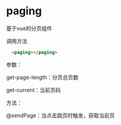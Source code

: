 # paging
基于vue的分页组件

调用方法
```html
  <paging></paging>
```

参数：

get-page-length：分页总页数

get-current：当前页码

方法：

@sendPage：当点击跳页时触发，获取当前页
